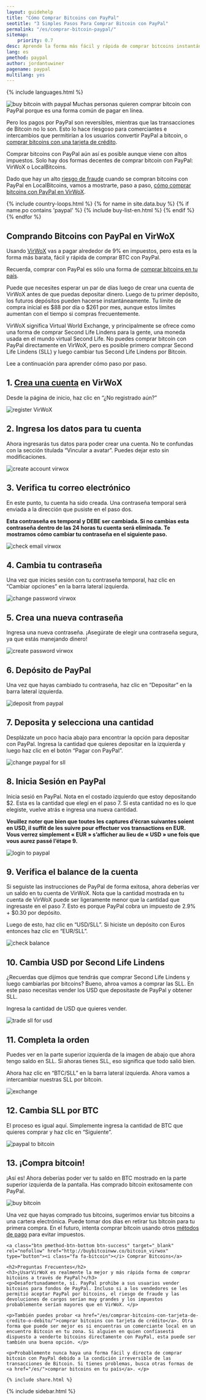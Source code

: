 ```yaml
---
layout: guidehelp
title: "Cómo Comprar Bitcoins con PayPal"
seotitle: "3 Simples Pasos Para Comprar Bitcoin con PayPal"
permalink: "/es/comprar-bitcoin-paypal/"
sitemap:
    priority: 0.7
desc: Aprende la forma más fácil y rápida de comprar bitcoins instantáneamente con PayPal en esta guía paso por paso.  
lang: es
pmethod: paypal
author: jordantuwiner
pagename: paypal
multilang: yes
---
```

<div class="col-sm-12">

{% include languages.html %}

<p><img class="img-responsive halfimg-right" alt="buy bitcoin with paypal" src="/img/icons/sepa.png"> Muchas personas quieren comprar bitcoin con PayPal porque es una forma común de pagar en línea. </p>

<p>Pero los pagos por PayPal son reversibles, mientras que las transacciones de Bitcoin no lo son. Esto lo hace riesgoso para comerciantes e intercambios que permitirían a los usuarios convertir PayPal a bitcoin, o <a href="/es/comprar-bitcoins-con-tarjeta-de-credito-o-debito/">comprar bitcoins con una tarjeta de crédito</a>.</p>

<p>Comprar bitcoins con PayPal aún así es posible aunque viene con altos impuestos. Solo hay dos formas decentes de comprar bitcoin con PayPal: VirWoX o LocalBitcoins. </p>

<p>Dado que hay un alto <a href="https://www.paypal.com/cgi-bin/webscr?cmd=xpt/Help/general/TopQuestion5-outside" target="_blank">riesgo de fraude</a> cuando se compran bitcoins con PayPal en LocalBitcoins, vamos a mostrarte, paso a paso, <a href="http://buybitcoinww.co/bitcoin_virwox" rel="nofollow" target="_blank">cómo comprar bitcoins con PayPal en VirWoX</a>.</p>
</div>

<div class="col-sm-12">
	{% include country-loops.html %}
	{% for name in site.data.buy %}
	{% if name.po contains 'paypal' %}
	{% include buy-list-en.html %}
	{% endif %}
	{% endfor %}
</div>


<div class="col-sm-12 small-large-break">
</div>


<div class="content-with-sidebar col-md-9">
<h2 class="pp-header">Comprando Bitcoins con PayPal en VirWoX</h2>

<p>Usando <a href="http://buybitcoinww.co/bitcoin_virwox" rel="nofollow" target="_blank">VirWoX</a> vas a pagar alrededor de 9% en impuestos, pero esta es la forma más barata, fácil y rápida de comprar BTC con PayPal. </p> 

<p>Recuerda, comprar con PayPal es sólo una forma de <a href="/es/">comprar bitcoins en tu país</a>. </p>

<p>Puede que necesites esperar un par de días luego de crear una cuenta de VirWoX antes de que puedas depositar dinero. Luego de tu primer depósito, los futuros depósitos pueden hacerse instantáneamente. Tu límite de compra inicial es $88 por día o $261 por mes, aunque estos límites aumentan con el tiempo si compras frecuentemente. </p>

<p>VirWoX significa Virtual World Exchange, y principalmente se ofrece como una forma de comprar Second Life Lindens para la gente, una moneda usada en el mundo virtual Second Life. No puedes comprar bitcoin con PayPal directamente en VirWoX, pero es posible primero comprar Second Life Lindens (SLL) y luego cambiar tus Second Life Lindens por Bitcoin.</p>

<p>Lee a continuación para aprender cómo paso por paso. </p> 

<h2>1. <a href="http://buybitcoinww.co/bitcoin_virwox" rel="nofollow" target="_blank">Crea una cuenta</a> en VirWoX</h2> 

<p>Desde la página de inicio, haz clic en “¿No registrado aún?”</p> 

<p><img src="/img/paypaltobtc/1.png" alt="register VirWoX" class="img-responsive kb-helper" /></p> 

<h2 id="enter-the-details-for-your-account">2. Ingresa los datos para tu cuenta</h2> 

<p>Ahora ingresarás tus datos para poder crear una cuenta. No te confundas con la sección titulada “Vincular a avatar”. Puedes dejar esto sin modificaciones. </p> 

<p><img src="/img/paypaltobtc/2.png" alt="create account virwox" class="img-responsive kb-helper" /></p> 

<h2 id="check-your-email">3. Verifica tu correo electrónico</h2> 

<p>En este punto, tu cuenta ha sido creada. Una contraseña temporal será enviada a la dirección que pusiste en el paso dos. </p> 

<p><strong>Esta contraseña es temporal y DEBE ser cambiada. Si no cambias esta contraseña dentro de las 24 horas tu cuenta será eliminada. Te mostramos cómo cambiar tu contraseña en el siguiente paso.</strong></p> 

<p><img src="/img/paypaltobtc/3.png" alt="check email virwox" class="img-responsive kb-helper" /></p> 

<h2 id="change-your-password">4. Cambia tu contraseña</h2> 

<p>Una vez que inicies sesión con tu contraseña temporal, haz clic en “Cambiar opciones” en la barra lateral izquierda. </p> 

<p><img src="/img/paypaltobtc/4.png" alt="change password virwox" class="img-responsive kb-helper" /></p> 

<h2 id="create-a-new-password">5. Crea una nueva contraseña</h2> 

<p>Ingresa una nueva contraseña. ¡Asegúrate de elegir una contraseña segura, ya que estás manejando dinero! </p> 

<p><img src="/img/paypaltobtc/5.png" alt="create password virwox" class="img-responsive kb-helper" /></p> 

<h2 id="deposit-from-paypal">6. Depósito de PayPal</h2> 

<p>Una vez que hayas cambiado tu contraseña, haz clic en “Depositar” en la barra lateral izquierda. </p> 

<p><img src="/img/paypaltobtc/6.png" alt="deposit from paypal" class="img-responsive kb-helper" /></p> 

<h2 id="deposit-and-select-amount">7. Deposita y selecciona una cantidad</h2> 

<p>Desplázate un poco hacia abajo para encontrar la opción para depositar con PayPal. Ingresa la cantidad que quieres depositar en la izquierda y luego haz clic en el botón “Pagar con PayPal”. </p> 

<p><img src="/img/paypaltobtc/7.png" alt="change paypal for sll" class="img-responsive kb-helper" /></p> 

<h2 id="login-to-paypal">8. Inicia Sesión en PayPal</h2> 

<p>Inicia sesió en PayPal. Nota en el costado izquierdo que estoy depositando $2. Esta es la cantidad que elegí en el paso 7. Si esta cantidad no es lo que elegiste, vuelve atrás e ingresa una nueva cantidad. </p> 

<p><strong>Veuillez noter que bien que toutes les captures d’écran suivantes soient en USD, il suffit de les suivre pour effectuer vos transactions en EUR. Vous verrez simplement «  EUR » s’afficher au lieu de «  USD »  une fois que vous aurez passé l’étape 9.</strong></p>

<p><img src="/img/paypaltobtc/8.png" alt="login to paypal" class="img-responsive kb-helper" /></p> 

<h2 id="verify-acccount-balance">9. Verifica el balance de la cuenta</h2> 

<p>Si seguiste las instrucciones de PayPal de forma exitosa, ahora deberías ver un saldo en tu cuenta de VirWoX. Nota que la cantidad mostrada en tu cuenta de VirWoX puede ser ligeramente menor que la cantidad que ingresaste en el paso 7. Esto es porque PayPal cobra un impuesto de 2.9% + $0.30 por depósito. </p> 

<p>Luego de esto, haz clic en “USD/SLL”. Si hiciste un depósito con Euros entonces haz clic en “EUR/SLL”. </p> 

<p><img src="/img/paypaltobtc/9.png" alt="check balance" class="img-responsive kb-helper" /></p> 

<h2 id="trade-usd-for-second-life-lindens">10. Cambia USD por Second Life Lindens</h2> 

<p>¿Recuerdas que dijimos que tendrás que comprar Second Life Lindens y luego cambiarlas por bitcoins? Bueno, ahroa vamos a comprar las SLL. En este paso necesitas vender los USD que depositaste de PayPal y obtener SLL. </p> 

<p>Ingresa la cantidad de USD que quieres vender. </p> 

<p><img src="/img/paypaltobtc/10.png" alt="trade sll for usd" class="img-responsive kb-helper" /></p> 

<h2 id="complete-order">11. Completa la orden</h2> 

<p>Puedes ver en la parte superior izquierda de la imagen de abajo que ahora tengo saldo en SLL. Si ahoras tienes SLL, eso significa que todo salió bien. </p> 

<p>Ahora haz clic en “BTC/SLL” en la barra lateral izquierda. Ahora vamos a intercambiar nuestras SLL por bitcoin. </p> 

<p><img src="/img/paypaltobtc/11.png" alt="exchange" class="img-responsive kb-helper" /></p> 

<h2 id="trade-sll-for-btc">12. Cambia SLL por BTC</h2> 

<p>El proceso es igual aquí. Simplemente ingresa la cantidad de BTC que quieres comprar y haz clic en “Siguiente”. </p> 

<p><img src="/img/paypaltobtc/12.png" alt="paypal to bitcoin" class="img-responsive kb-helper" /></p> 

<h2 id="buy-bitcoin">13. ¡Compra bitcoin!</h2> 

<p>¡Así es! Ahora deberías poder ver tu saldo en BTC mostrado en la parte superior izquierda de la pantalla. Has comprado bitcoin exitosamente con PayPal. </p> 

<p><img src="/img/paypaltobtc/13.png" alt="buy bitcoin" class="img-responsive kb-helper" /></p> 

<p>Una vez que hayas comprado tus bitcoins, sugerimos enviar tus bitcoins a una cartera electrónica. Puede tomar dos días en retirar tus bitcoin para tu primera compra. En el futuro, intenta comprar bitcoin usando otros <a href="/es/metodos-de-pago/">métodos de pago</a> para evitar impuestos. </p> 
	
	<a class="btn pmethod-btn-bottom btn-success" target="_blank" rel="nofollow" href="http://buybitcoinww.co/bitcoin_virwox" type="button"><i class="fa fa-bitcoin"></i> Comprar Bitcoins</a>
	
	<h2>Preguntas Frecuentes</h2>
	<h3>¿UsarVirWoX es realmente la mejor y más rápida forma de comprar bitcoins a través de PayPal?</h3>
	<p>Desafortunadamente, sí. PayPal prohibe a sus usuarios vender bitcoins para fondos de PayPal. Incluso si a los vendedores se les permitió aceptar PayPal por bitcoins, el riesgo de fraude y las devoluciones de cargos serían muy grandes y los impuestos probablemente serían mayores que en VirWoX. </p>
	
	<p>También puedes probar <a href="/es/comprar-bitcoins-con-tarjeta-de-credito-o-debito/">comprar bitcoins con tarjeta de crédito</a>. Otra forma que puede ser mejor es si encuentras un comerciante local en un encuentro Bitcoin en tu zona. Si alguien en quien confíasestá dispuesto a venderte bitcoins directamente con PayPal, esta puede ser también una buena opción. </p>
	
	<p>Probablemente nunca haya una forma fácil y directa de comprar bitcoin con PayPal debido a la condición irreversible de las transacciones de Bitcoin. Si tienes problemas, busca otras formas de <a href="/es/">comprar bitcoins en tu país</a>. </p>
	
	{% include share.html %}
</div>
<div class="sidebar-add col-md-3">
	{% include sidebar.html %}
</div>